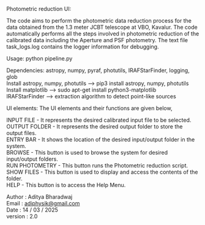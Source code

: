 Photometric reduction UI:

The code aims to perform the photometric data reduction process for the data obtained from the 1.3 meter JCBT telescope at VBO, Kavalur.
The code automatically performs all the steps involved in photometric reduction of the calibrated data including the Aperture and PSF photometry.
The text file task_logs.log contains the logger information for debugging.

Usage: python pipeline.py

Dependencies: astropy, numpy, pyraf, photutils, IRAFStarFinder, logging, glob  
Install astropy, numpy, photutils --> pip3 install astropy, numpy, photutils  
Install matplotlib --> sudo apt-get install python3-matplotlib  
IRAFStarFinder --> extraction algorithm to detect point-like sources  

UI elements: The UI elements and their functions are given below,

INPUT FILE - It represents the desired calibrated input file to be selected.  
OUTPUT FOLDER - It represents the desired output folder to store the output files.  
ENTRY BAR - It shows the location of the desired input/output folder in the system.  
BROWSE - This button is used to browse the system for desired input/output folders.  
RUN PHOTOMETRY - This button runs the Photometric reduction script.  
SHOW FILES - This button is used to display and access the contents of the folder.  
HELP - This button is to access the Help Menu.  

 
Author : Aditya Bharadwaj  
Email : adiphysik@gmail.com  
Date : 14 / 03 / 2025  
version : 2.0
